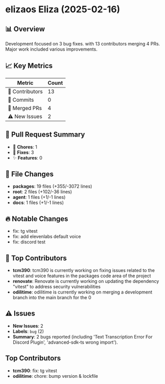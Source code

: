 # elizaos Eliza (2025-02-16)
    
## 📊 Overview
Development focused on 3 bug fixes. with 13 contributors merging 4 PRs. Major work included various improvements.

## 📈 Key Metrics
| Metric | Count |
|---------|--------|
| 👥 Contributors | 13 |
| 📝 Commits | 0 |
| 🔄 Merged PRs | 4 |
| ⚠️ New Issues | 2 |

## 🔄 Pull Request Summary
- 🧹 **Chores**: 1
- 🐛 **Fixes**: 3
- ✨ **Features**: 0

## 📁 File Changes
- **packages**: 19 files (+355/-3072 lines)
- **root**: 2 files (+102/-36 lines)
- **agent**: 1 files (+1/-1 lines)
- **docs**: 1 files (+1/-1 lines)

## 🔥 Notable Changes
- fix: tg vitest
- fix: add elevenlabs default voice
- fix: discord test

## 👥 Top Contributors
- **tcm390**: tcm390 is currently working on fixing issues related to the vitest and voice features in the packages code area of the project
- **renovate**: Renovate is currently working on updating the dependency "vitest" to address security vulnerabilities
- **odilitime**: odilitime is currently working on merging a development branch into the main branch for the 0

## ⚠️ Issues
- **New Issues**: 2
- **Labels**: `bug` (2)
- **Summary**: 2 bugs reported (including 'Text Transcription Error For Discord Plugin', 'advanced-sdk-ts wrong import').

## Top Contributors
- **tcm390**: fix: tg vitest
- **odilitime**: chore: bump version & lockfile